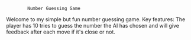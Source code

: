             Number Guessing Game

Welcome to my simple but fun number guessing game.
Key features:
The player has 10 tries to guess the number the AI has chosen and will give feedback after each move if it's close or not.
